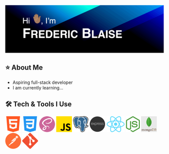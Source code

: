 <img src="images/animated-github-banner.gif" alt="Hi, I'm Frederic Blaise.">

## ⭐️ About Me
- Aspiring full-stack developer
- I am currently learning...

## 🛠️ Tech & Tools I Use
<p>
  <img src="images/html-icon.png" height="50px">
  <img src="images/css-icon.png" height="50px">
  <img src="images/sass-icon.png" height="50px">
  <img src="images/js-icon.png" height="50px">
  <img src="images/postgresql-icon.png" height="50px">
  <img src="images/express-icon.png" height="50px">
  <img src="images/react-icon.png" height="50px">
  <img src="images/node-js-icon.png" height="50px">
  <img src="images/mongodb-icon.png" height="50px">
  <img src="images/postman-icon.png" height="50px">
  <img src="images/git-icon.png" height="50px">
</p>
  
